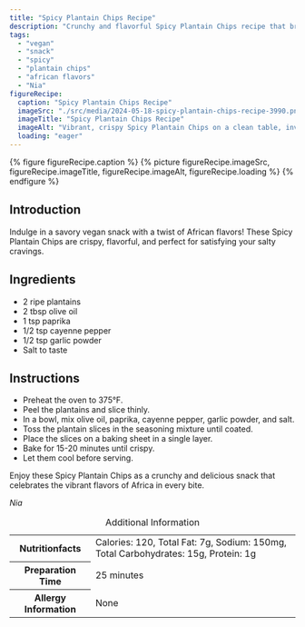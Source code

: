 ```yaml
---
title: "Spicy Plantain Chips Recipe"
description: "Crunchy and flavorful Spicy Plantain Chips recipe that brings the vibrant tastes of Africa to your snack time. Vegan and easy to make!"
tags:
  - "vegan"
  - "snack"
  - "spicy"
  - "plantain chips"
  - "african flavors"
  - "Nia"
figureRecipe: 
  caption: "Spicy Plantain Chips Recipe"
  imageSrc: "./src/media/2024-05-18-spicy-plantain-chips-recipe-3990.png"
  imageTitle: "Spicy Plantain Chips Recipe"
  imageAlt: "Vibrant, crispy Spicy Plantain Chips on a clean table, inviting indulgence in African vegan snacks."
  loading: "eager"
---
```


{% figure figureRecipe.caption %}
{% picture figureRecipe.imageSrc, figureRecipe.imageTitle, figureRecipe.imageAlt, figureRecipe.loading %}
{% endfigure %}

## Introduction

Indulge in a savory vegan snack with a twist of African flavors! These Spicy Plantain Chips are crispy, flavorful, and perfect for satisfying your salty cravings.

## Ingredients

- 2 ripe plantains
- 2 tbsp olive oil
- 1 tsp paprika
- 1/2 tsp cayenne pepper
- 1/2 tsp garlic powder
- Salt to taste

## Instructions

- Preheat the oven to 375°F.
- Peel the plantains and slice thinly.
- In a bowl, mix olive oil, paprika, cayenne pepper, garlic powder, and salt.
- Toss the plantain slices in the seasoning mixture until coated.
- Place the slices on a baking sheet in a single layer.
- Bake for 15-20 minutes until crispy.
- Let them cool before serving.

Enjoy these Spicy Plantain Chips as a crunchy and delicious snack that celebrates the vibrant flavors of Africa in every bite.

*Nia*

<table><caption class='sr-only'>Additional Information</caption><tr><th>Nutritionfacts</th><td>Calories: 120, Total Fat: 7g, Sodium: 150mg, Total Carbohydrates: 15g, Protein: 1g&nbsp;</td></tr><tr><th>Preparation Time</th><td>25 minutes&nbsp;</td></tr><tr><th>Allergy Information</th><td>None&nbsp;</td></tr></table>

